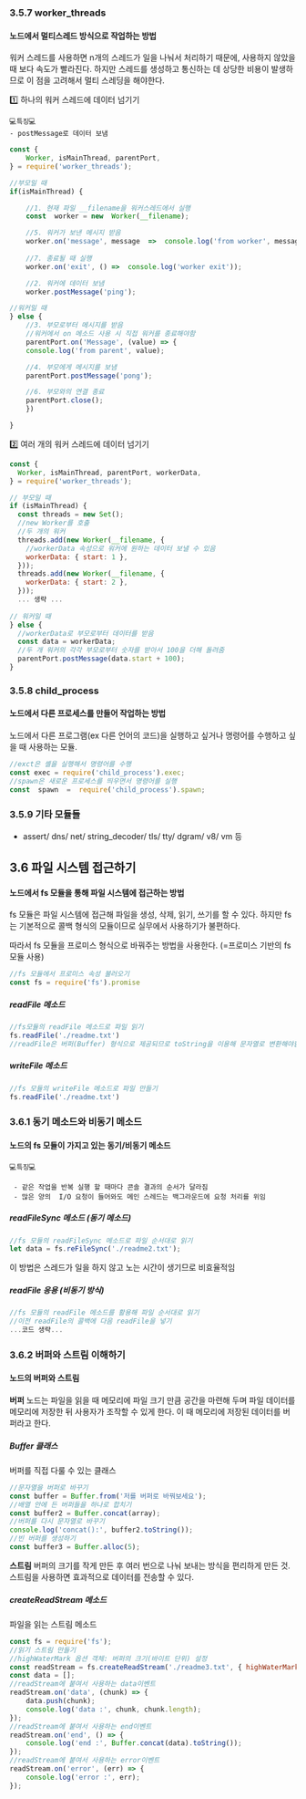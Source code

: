 ﻿### 3.5.7 worker_threads  
#### 노드에서 멀티스레드 방식으로 작업하는 방법

워커 스레드를 사용하면 n개의 스레드가 일을 나눠서 처리하기 때문에, 사용하지 않았을 때 보다 속도가 빨라진다. 
하지만 스레드를 생성하고 통신하는 데 상당한 비용이 발생하므로 이 점을 고려해서 멀티 스레딩을 해야한다. 

1️⃣ 하나의 워커 스레드에 데이터 넘기기 
```	
💻특징💻
- postMessage로 데이터 보냄
```
```javascript 
const {
	Worker, isMainThread, parentPort,
} = require('worker_threads');  

//부모일 때
if(isMainThread) {

	//1. 현재 파일 __filename을 워커스레드에서 실행
	const  worker = new  Worker(__filename);

	//5. 워커가 보낸 메시지 받음
	worker.on('message', message  =>  console.log('from worker', message));
	
	//7. 종료될 때 실행
	worker.on('exit', () =>  console.log('worker exit'));

	//2. 워커에 데이터 보냄
	worker.postMessage('ping');

//워커일 때
} else {
	//3. 부모로부터 메시지를 받음
	//워커에서 on 메소드 사용 시 직접 워커를 종료해야함
	parentPort.on('Message', (value) => {
	console.log('from parent', value);

	//4. 부모에게 메시지를 보냄
	parentPort.postMessage('pong');

	//6. 부모와의 연결 종료
	parentPort.close();
	})

}
```

2️⃣ 여러 개의 워커 스레드에 데이터 넘기기
	

```javascript
const {
  Worker, isMainThread, parentPort, workerData,
} = require('worker_threads');

// 부모일 때
if (isMainThread) { 
  const threads = new Set();
  //new Worker를 호출
  //두 개의 워커
  threads.add(new Worker(__filename, {
	//workerData 속성으로 워커에 원하는 데이터 보낼 수 있음
    workerData: { start: 1 },
  }));
  threads.add(new Worker(__filename, {
    workerData: { start: 2 },
  }));
  ... 생략 ...
 
// 워커일 때
} else { 
  //workerData로 부모로부터 데이터를 받음
  const data = workerData;
  //두 개 워커의 각각 부모로부터 숫자를 받아서 100을 더해 돌려줌
  parentPort.postMessage(data.start + 100);
}
```

### 3.5.8 child_process  
#### 노드에서 다른 프로세스를 만들어 작업하는 방법

노드에서 다른 프로그램(ex 다른 언어의 코드)을 실행하고 싶거나 명령어를 수행하고 싶을 때 사용하는 모듈.

```javascript
//exct은 셸을 실행해서 명령어를 수행
const exec = require('child_process').exec;
//spawn은 새로운 프로세스를 띄우면서 명령어를 실행
const  spawn  =  require('child_process').spawn;
``` 

### 3.5.9 기타 모듈들
 - assert/ dns/ net/ string_decoder/ tls/ tty/ dgram/ v8/ vm 등
 
 
## 3.6 파일 시스템 접근하기  
#### 노드에서 fs 모듈을 통해 파일 시스템에 접근하는 방법

fs 모듈은 파일 시스템에 접근해 파일을 생성, 삭제, 읽기, 쓰기를 할 수 있다.
하지만 fs는 기본적으로 콜백 형식의 모듈이므로 실무에서 사용하기가 불편하다.

따라서 fs 모듈을 프로미스 형식으로 바꿔주는 방법을 사용한다.
(=프로미스 기반의 fs 모듈 사용)

```javascript
//fs 모듈에서 프로미스 속성 불러오기
const fs = require('fs').promise
```
##### readFile 메소드
```javascript
//fs모듈의 readFile 메소드로 파일 읽기
fs.readFile('./readme.txt')
//readFile은 버퍼(Buffer) 형식으로 제공되므로 toString을 이용해 문자열로 변환해야함
```
##### writeFile 메소드
```javascript
//fs 모듈의 writeFile 메소드로 파일 만들기
fs.readFile('./readme.txt')
```
### 3.6.1 동기 메소드와 비동기 메소드  
#### 노드의 fs 모듈이 가지고 있는 동기/비동기 메소드

```
💻특징💻

 - 같은 작업을 반복 실행 할 때마다 콘솔 결과의 순서가 달라짐
 - 많은 양의  I/O 요청이 들어와도 메인 스레드는 백그라운드에 요청 처리를 위임
```
##### readFileSync 메소드 (동기 메소드)
```javascript
//fs 모듈의 readFileSync 메소드로 파일 순서대로 읽기
let data = fs.reFileSync('./readme2.txt');
```
이 방법은 스레드가 일을 하지 않고 노는 시간이 생기므로 비효율적임

##### readFile 응용 (비동기 방식)
```javascript
//fs 모듈의 readFile 메소드를 활용해 파일 순서대로 읽기
//이전 readFile의 콜백에 다음 readFile을 넣기 
...코드 생략...
```

### 3.6.2 버퍼와 스트림 이해하기
#### 노드의 버퍼와 스트림

**버퍼**
노드는 파일을 읽을 때 메모리에 파일 크기 만큼 공간을 마련해 두며 파일 데이터를 메모리에 저장한 뒤 사용자가 조작할 수 있게 한다. 이 때 메모리에 저장된 데이터를 버퍼라고 한다.

##### Buffer 클래스
버퍼를 직접 다룰 수 있는 클래스
```javascript
//문자열을 버퍼로 바꾸기
const buffer = Buffer.from('저를 버퍼로 바꿔보세요');
//배열 안에 든 버퍼들을 하나로 합치기
const buffer2 = Buffer.concat(array);
//버퍼를 다시 문자열로 바꾸기
console.log('concat():', buffer2.toString());
//빈 버퍼를 생성하기
const buffer3 = Buffer.alloc(5);
```

**스트림**
버퍼의 크기를 작게 만든 후 여러 번으로 나눠 보내는 방식을 편리하게 만든 것. 스트림을 사용하면 효과적으로 데이터를 전송할 수 있다.

##### createReadStream 메소드
파일을 읽는 스트림 메소드
```javascript
const fs = require('fs');
//읽기 스트림 만들기
//highWaterMark 옵션 객체: 버퍼의 크기(바이트 단위) 설정
const readStream = fs.createReadStream('./readme3.txt', { highWaterMark: 16 });
const data = [];
//readStream에 붙여서 사용하는 data이벤트
readStream.on('data', (chunk) => {
	data.push(chunk);
	console.log('data :', chunk, chunk.length);
});
//readStream에 붙여서 사용하는 end이벤트
readStream.on('end', () => {
	console.log('end :', Buffer.concat(data).toString());
});
//readStream에 붙여서 사용하는 error이벤트
readStream.on('error', (err) => {
	console.log('error :', err);
});
```
